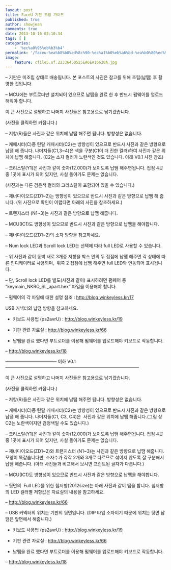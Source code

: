 ```yaml
---
layout: post
title: FaceU 기판 조립 가이드
published: true
author: showjean
comments: true
date: 2013-10-16 02:10:34
tags: [ ]
categories:
    - '%ec%a0%95%eb%b3%b4'
permalink: '/faceu-%ea%b8%b0%ed%8c%90-%ec%a1%b0%eb%a6%bd-%ea%b0%80%ec%9d%b4%eb%93%9c'
image:
    feature: cfile5.uf.22336450525EA6EA16620A.jpg
---
```

&#8211; 기판은 미조립 상태로 배송됩니다. 본 포스트의 사진은 참고를 위해 조립(납땜) 후 촬영한 것입니다.

&#8211; MCU에는 부트로더만 설치되어 있으므로 납땜을 완료 한 후 반드시 펌웨어를 업로드 해줘야 합니다.



이 큰 사진으로 설명하고 나머지 사진들은 참고용으로 남기겠습니다.

(사진을 클릭하면 커집니다.)




  




&#8211; 저항(R)들은 사진과 같은 위치에 납땜 해주면 됩니다. 방향성은 없습니다.

&#8211; 캐패시터(C)중 탄탈 캐패시터(C2)는 방향성이 있으므로 반드시 사진과 같은 방향으로 납땜 해 줍니다. 나머지들(C1,3~4)은 색을 구분(C1이 더 진한 컬러)하여 사진과 같은 위치에 납땜 해줍니다. (C2는&nbsp;소자 컬러가 노란색인 것도 있습니다. 아래 V0.1 사진 참조)

&#8211; 크리스탈(Y1)은 사진과 같이 숫자(12.000)가 보이도록 납땜 해주면됩니다. 접점 4곳 중 1곳에 표시가 되어 있지만, 사실 돌아가도 문제는 없습니다.

(사진과는 다른 검은색 컬러의 크리스탈이 포함되어 있을 수 있습니다.)

&#8211; 제너다이오드(ZD1~2)는 방향성이 있으므로 반드시 사진과 같은 방향으로 납땜 해 줍니다. (위 사진으로 확인이 어렵다면 아래의 사진을 참조하세요.)

&#8211; 트랜지스터 (N1~3)는 사진과 같은 방향으로 납땜 해줍니다.&nbsp;

&#8211; MCU(IC1)도 방향성이 있으므로 반드시 사진과 같은 방향으로 납땜을 해야합니다.










  




&#8211; 제너다이오드(ZD1~2)의 소자 방향을 참고하세요.








  






&#8211; Num lock LED과 Scroll lock LED는 선택에 따라 full LED로 사용할 수 있습니다.&nbsp;

&#8211; 위 사진과 같이 동박 새로 3개중&nbsp;저항을 박스 안의 두 접점에&nbsp;납땜 해주면 각 상태에 따른 인디케이터로 사용되며, &nbsp;위쪽 2 접점에&nbsp;납땜 해주면 full LED와 연동되어 표시됩니다.

&#8211; 단, Scroll lock LED를 별도(사진과 같이) 표시하려면 펌웨어 중 &#8220;keymain\_NKRO\_SL_apart.hex&#8221; 파일을 이용해야 합니다.

&#8211; 펌웨어의 각 파일에 대한 설명 참조 : http://blog.winkeyless.kr/17






  




USB 커넥터의 납땜 방향을 참고하세요.





* 키보드 사용법 (ps2avrU) : http://blog.winkeyless.kr/19

* 기판 관련 자료실 : http://blog.winkeyless.kr/66





* 납땜을 완료 했다면 부트로더를 이용해 펌웨어를 업로드해야 키보드로 작동합니다.

&#8211; http://blog.winkeyless.kr/18



&#8212;&#8212;&#8212;&#8212;&#8212;&#8212;&#8212;&#8212;&#8212;&#8212;&#8212;&#8211; 이하 V0.1 &#8212;&#8212;&#8212;&#8212;&#8212;&#8212;&#8212;&#8212;&#8212;&#8212;&#8212;&#8212;&#8212;&#8212;&#8212;&#8212;&#8212;&#8212;&#8212;&#8212;&#8212;&#8212;&#8212;&#8212;&#8212;&#8212;&#8212;&#8212;&#8212;&#8212;



이 큰 사진으로 설명하고 나머지 사진들은 참고용으로 남기겠습니다.

(사진을 클릭하면 커집니다.)




  






&#8211; 저항(R)들은 사진과 같은 위치에 납땜 해주면 됩니다. 방향성은 없습니다.

&#8211; 캐패시터(C)중 탄탈 캐패시터(C2)는 방향성이 있으므로 반드시 사진과 같은 방향으로 납땜 해 줍니다. 나머지들(C1, C3,&nbsp;C4)은 &nbsp;사진과 같은 위치에 납땜 해줍니다.(그림 상 C2는 노란색이지만 검정색일 수도 있습니다.)

&#8211; 크리스탈(Y1)은 사진과 같이 숫자(12.000)가 보이도록 납땜 해주면됩니다. 접점 4곳 중 1곳에 표시가 되어 있지만, 사실 돌아가도 문제는 없습니다.

&#8211; 제너다이오드(ZD1~2)와 트랜지스터 (N1~3)는 사진과 같은 방향으로 납땜 해줍니다. 모양이 똑같습니다만, 소자수가 각각 2개와 3개로 다르므로 섞이지 않도록 잘 구분해서 납땜 해줍니다. (아래 사진들과 비교해서 보시면 프린트된 글자가 다릅니다.)

&#8211; MCU(IC1)도 방향성이 있으므로 반드시 사진과 같은 방향으로 납땜을 해야합니다.









&#8211; 뒷면의 &nbsp;Full LED를 위한 칩저항(2012size)는 아래 사진과 같이 땜을 합니다. 칩저항의 LED 컬러별 저항값은 자료실의 내용을 참고하세요.

&#8211;&nbsp;http://blog.winkeyless.kr/66




  










&#8211; USB 커넥터의 위치는 기판의 뒷면입니다. (DIP 타입 소자이기 때문에 위치는 뒷면 납땜은 앞면에서 해줍니다.)




  





  









  





  














* 키보드 사용법 (ps2avrU) : http://blog.winkeyless.kr/19

* 기판 관련 자료실 : http://blog.winkeyless.kr/66





* 납땜을 완료 했다면 부트로더를 이용해 펌웨어를 업로드해야 키보드로 작동합니다.

&#8211; http://blog.winkeyless.kr/18


